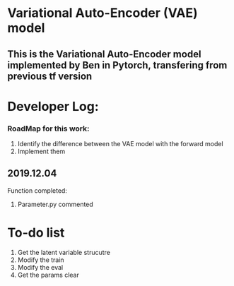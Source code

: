 # Variational Auto-Encoder (VAE) model
## This is the Variational Auto-Encoder model implemented by Ben in Pytorch, transfering from previous tf version 
# Developer Log:

### RoadMap for this work:
1. Identify the difference between the VAE model with the forward model
2. Implement them

## 2019.12.04
Function completed:
1. Parameter.py commented
# To-do list
1. Get the latent variable strucutre
2. Modify the train 
3. Modify the eval
4. Get the params clear
